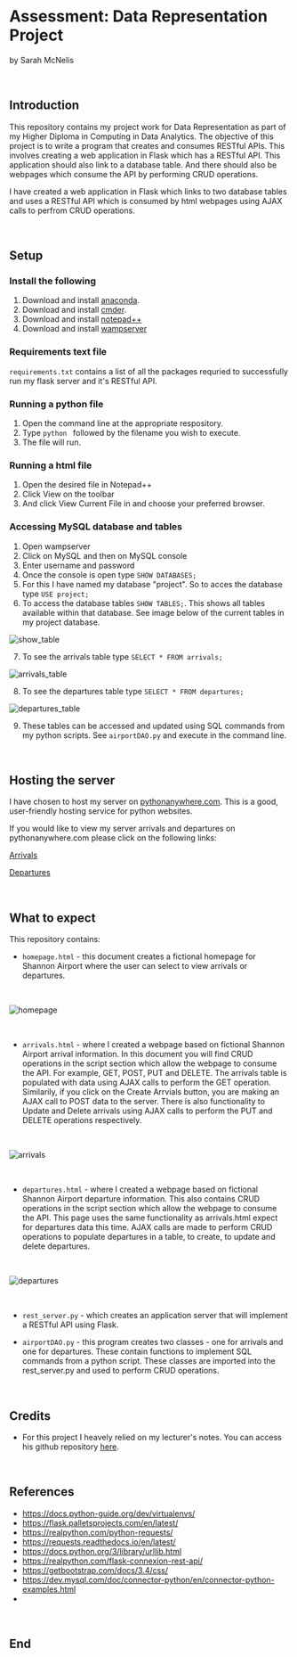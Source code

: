 # Assessment: Data Representation Project

by Sarah McNelis

<br>

## Introduction

This repository contains my project work for Data Representation as part of my Higher Diploma in Computing in Data Analytics. The objective of this project is to write a program that creates and consumes RESTful APIs. This involves creating a web application in Flask which has a RESTful API. This application should also link to a database table. And there should also be webpages which consume the API by performing CRUD operations. 

I have created a web application in Flask which links to two database tables and uses a RESTful API which is consumed by html webpages using AJAX calls to perfrom CRUD operations. 

<br>
 
## Setup

### Install the following

1. Download and install [anaconda](https://docs.anaconda.com/anaconda/install/index.html).
2. Download and install [cmder](https://cmder.app/).
3. Download and install [notepad++](https://notepad-plus-plus.org/downloads/)
4. Download and install [wampserver](https://www.wampserver.com/en/)

### Requirements text file

`requirements.txt` contains a list of all the packages requried to successfully run my flask server and it's RESTful API. 

### Running a python file

1. Open the command line at the appropriate respository. 
2. Type `python ` followed by the filename you wish to execute. 
3. The file will run. 

### Running a html file

1. Open the desired file in Notepad++
2. Click View on the toolbar
3. And click View Current File in and choose your preferred browser. 

### Accessing MySQL database and tables

1. Open wampserver
2. Click on MySQL and then on MySQL console
3. Enter username and password
4. Once the console is open type `SHOW DATABASES;`
5. For this I have named my database "project". So to acces the database type `USE project;`
6. To access the database tables `SHOW TABLES;`. This shows all tables available within that database. See image below of the current tables in my project database.  


![show_table](images/show_tables.jpg)


7. To see the arrivals table type `SELECT * FROM arrivals;`


![arrivals_table](images/arrivals.jpg)


8. To see the departures table type `SELECT * FROM departures;`


![departures_table](images/departures.jpg)


9. These tables can be accessed and updated using SQL commands from my python scripts. See `airportDAO.py` and execute in the command line. 


<br>


## Hosting the server

I have chosen to host my server on [pythonanywhere.com](https://www.pythonanywhere.com/). This is a good, user-friendly hosting service for python websites. 


If you would like to view my server arrivals and departures on pythonanywhere.com please click on the following links:

[Arrivals](http://sarahmcn25.pythonanywhere.com/arrivals)

[Departures](http://sarahmcn25.pythonanywhere.com/departures)

<br>

## What to expect
This repository contains:

- `homepage.html` - this document creates a fictional homepage for Shannon Airport where the user can select to view arrivals or departures. 

<br>

![homepage](images/homepage.jpg)

<br>

- `arrivals.html` - where I created a webpage based on fictional Shannon Airport arrival information. In this document you will find CRUD operations in the script section which allow the webpage to consume the API. For example, GET, POST, PUT and DELETE. The arrivals table is populated with data using AJAX calls to perform the GET operation. Similarily, if you click on the Create Arrvials button, you are making an AJAX call to POST data to the server. There is also functionality to Update and Delete arrivals using AJAX calls to perform the PUT and DELETE operations respectively. 

<br>

![arrivals](images/arrivalsPage.jpg)

<br>

- `departures.html` - where I created a webpage based on fictional Shannon Airport departure information. This also contains CRUD operations in the script section which allow the webpage to consume the API. This page uses the same functionality as arrivals.html expect for departures data this time. AJAX calls are made to perform CRUD operations to populate departures in a table, to create, to update and delete departures. 

<br>

![departures](images/departuresPage.jpg)

<br>

- `rest_server.py` - which creates an application server that will implement a RESTful API using Flask. 


- `airportDAO.py` - this program creates two classes - one for arrivals and one for departures. These contain functions to implement SQL commands from a python script. These classes are imported into the rest_server.py and used to perform CRUD operations. 

<br>


## Credits

- For this project I heavely relied on my lecturer's notes. You can access his github repository [here](https://github.com/andrewbeattycourseware/datarepresentation).


<br>

## References

- https://docs.python-guide.org/dev/virtualenvs/
- https://flask.palletsprojects.com/en/latest/
- https://realpython.com/python-requests/
- https://requests.readthedocs.io/en/latest/
- https://docs.python.org/3/library/urllib.html
- https://realpython.com/flask-connexion-rest-api/
- https://getbootstrap.com/docs/3.4/css/ 
- https://dev.mysql.com/doc/connector-python/en/connector-python-examples.html
- 

<br>

## End